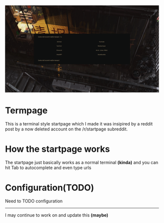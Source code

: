 ![Image](./Screenshots/2024-02-02-065648_hyprshot.png)

# Termpage

This is a terminal style startpage which I made it was insipired by a reddit post by a now deleted account on the /r/startpage subreddit.

# How the startpage works

The startpage just basically works as a normal terminal **(kinda)** and you can hit Tab to autocomplete and even type urls

# Configuration(TODO)

Need to TODO configuration

---

I may continue to work on and update this **(maybe)** 
